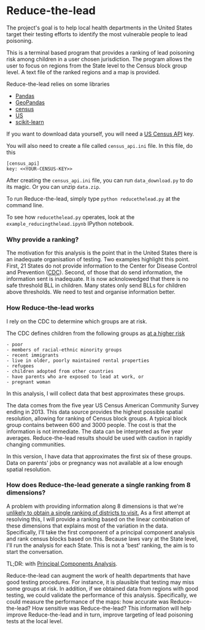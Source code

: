 
# Reduce-the-lead

The project's goal is to help local health departments in the United States target their testing efforts to identify the most vulnerable people to lead poisoning.

This is a terminal based program that provides a ranking of lead
poisoning risk among children in a user chosen jurisdiction. The program
allows the user to focus on regions from the State level to the Census
block group level. A text file of the ranked regions and a map is
provided.

Reduce-the-lead relies on some libraries

* [Pandas](pandas.pydata.org)
* [GeoPandas](geopandas.org)
* [census](github.com/sunlightlabs/census)
* [US](pypi.python.org/pypi/us)
* [scikit-learn](scikit-learn.org)

If you want to download data yourself, you will need a [US Census
API](www.census.gov/developers/) key.

You will also need to create a file called ``census_api.ini`` file. In
this file, do this

```
[census_api]
key: <<YOUR-CENSUS-KEY>>
```

After creating the ``census_api.ini`` file, you can run
``data_download.py`` to do its magic. Or you can unzip ``data.zip``.

To run Reduce-the-lead, simply type ``python reducethelead.py`` at the
command line.

To see how ``reducethelead.py`` operates, look at the
``example_reducingthelead.ipynb`` IPython notebook.

### Why provide a ranking?

The motivation for this analysis is the point that in the United States
there is an inadequate organisation of testing. Two examples highlight 
this point. First, 21 States do not provide
information to the Center for Disease Control and Prevention
([CDC](www.cdc.gov)). Second, of those that do send information, the
information sent is inadequate. It is now acknolowedged that there is no
safe threshold BLL in children. Many states only send BLLs for children above
thresholds. We need to test and organise
information better.

### How Reduce-the-lead works

I rely on the CDC to determine which groups are at risk.

The CDC defines children from the following groups as 
[at a higher risk](http://www.cdc.gov/nceh/lead/tips/populations.htm)

    - poor
    - members of racial-ethnic minority groups
    - recent immigrants
    - live in older, poorly maintained rental properties
    - refugees
    - children adopted from other countries
    - have parents who are exposed to lead at work, or
    - pregnant woman

In this analysis, I will collect data that best approximates these groups. 

The data comes from the five year US Census American Community Survey
ending in 2013. This data source provides the highest possible spatial
resolution, allowing for ranking of Census block groups. A typical block
group contains between 600 and 3000 people. The cost is that the
information is not immediate. The data can be interpreted as five year
averages. Reduce-the-lead results should be used with caution in rapidly
changing communities.

In this version, I have data that approximates the first six of these
groups. Data on parents' jobs or pregnancy was not available at a low
enough spatial resolution.

### How does Reduce-the-lead generate a single ranking from 8 dimensions?

A problem with providing information along 8 dimensions is that we're 
[unlikely to obtain a single ranking of districts to visit.](http://en.wikipedia.org/wiki/arrow%27s_impossibility_theorem) 
As a first attempt at resolving this, I will provide a ranking based on the 
linear combination of these dimensions that explains most of the variation 
in the data. Specifically, I'll take the first component of a principal 
component analysis and rank census blocks based on this. Because laws vary 
at the State level, I'll run the analysis for each State. This is not a 
'best' ranking, the aim is to start the conversation.

TL;DR: with [Principal Components
Analysis](http://en.wikipedia.org/wiki/principal_components_analysis).


Reduce-the-lead can augment the work of 
health departments that have good testing procedures. For instance, it is 
plausible that testing may miss some groups at risk. In addition, if we 
obtained data from regions with good testing, we could validate the 
performance of this analysis. Specifically, we could measure the 
performance of the maps: how accurate was Reduce-the-lead? How sensitive 
was Reduce-the-lead? This information  will help improve Reduce-the-lead 
and in turn, improve targeting of lead poisoning tests at the local level.

